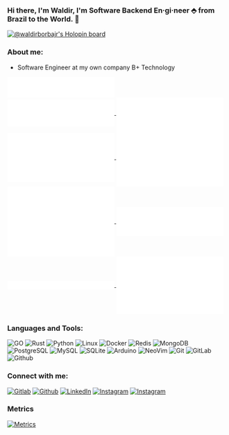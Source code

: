 <!-- Your title -->
### Hi there, I'm Waldir, I'm Software Backend En·gi·neer ⬘ from Brazil to the World. 👋

[![@waldirborbajr's Holopin board](https://holopin.io/api/user/board?user=waldirborbajr)](https://holopin.io/@waldirborbajr)

### About me:

- Software Engineer at my own company B+ Technology

<a href="https://github.com/waldirborbajr">
  <img align="center" width="49%" src="./header.svg" />
</a>
<br/>
<a href="https://github.com/waldirborbajr">
  <img align="center" width="49%" src="./repositories.svg" />
</a>
<a href="https://github.com/waldirborbajr">
  <img align="center" width="49%" src="./acti_comm.svg" />
</a>

<a href="https://github.com/waldirborbajr">
  <img align="center" width="49%" src="./iso_calender.svg" />
</a>

<a href="https://github.com/waldirborbajr">
    <img align="center" width="49%" src="./issue_pr_lang.svg" />
</a>

<a href="https://github.com/waldirborbajr">
  <img align="center" width="49%" src="./github-habits.svg" />
</a>
<a href="https://github.com/waldirborbajr">
    <img align="center" width="49%" src="./achievements.svg" />
</a>
<a href="https://github.com/waldirborbajr">
    <img align="center" width="49%" src="./starred.svg" />
</a>
<a href="https://github.com/waldirborbajr">
    <img align="center" width="49%" src="./recent_starred.svg" />
</a>

### Languages and Tools:


<p>
<img alt="GO" src="https://www.vectorlogo.zone/logos/golang/golang-icon.svg" size="20%", heigth="20%"/>
<img alt="Rust" src="https://www.vectorlogo.zone/logos/rust-lang/rust-lang-icon.svg" size="20%", heigth="20%"/>
<img alt="Python" src="https://www.vectorlogo.zone/logos/python/python-icon.svg" size="20%", heigth="20%"/>
<img alt="Linux" src="https://www.vectorlogo.zone/logos/linux/linux-icon.svg" size="20%", heigth="20%"/>
<img alt="Docker" src="https://www.vectorlogo.zone/logos/docker/docker-icon.svg" size="20%", heigth="20%"/>
<img alt="Redis" src="https://www.vectorlogo.zone/logos/redis/redis-icon.svg" size="20%", heigth="20%"/>
<img alt="MongoDB" src="https://www.vectorlogo.zone/logos/mongodb/mongodb-icon.svg" size="20%", heigth="20%"/>
<img alt="PostgreSQL" src="https://www.vectorlogo.zone/logos/postgresql/postgresql-icon.svg" size="20%", heigth="20%"/>
<img alt="MySQL" src="https://www.vectorlogo.zone/logos/mysql/mysql-icon.svg" size="20%", heigth="20%"/>
<img alt="SQLite" src="https://www.vectorlogo.zone/logos/sqlite/sqlite-icon.svg" size="20%", heigth="20%"/>
<img alt="Arduino" src="https://www.vectorlogo.zone/logos/arduino/arduino-icon.svg" size="20%", heigth="20%"/> 
<img alt="NeoVim" src="https://www.vectorlogo.zone/logos/neovimio/neovimio-icon.svg" size="20%", heigth="20%"/>
<img alt="Git" src="https://www.vectorlogo.zone/logos/git-scm/git-scm-icon.svg" size="20%", heigth="20%"/>
<img alt="GitLab" src="https://www.vectorlogo.zone/logos/gitlab/gitlab-icon.svg" size="20%", heigth="20%"/>
<img alt="Github" src="https://www.vectorlogo.zone/logos/github/github-icon.svg" size="20%", heigth="20%"/>
</p>

 ### Connect with me:

[<img alt="Gitlab" src="https://www.vectorlogo.zone/logos/gitlab/gitlab-ar21.svg" />](https://gitlab.com/wborbajr)
[<img alt="Github" src="https://www.vectorlogo.zone/logos/github/github-ar21.svg" />](https://github.com/wborbajr)
[<img alt="LinkedIn" src="https://www.vectorlogo.zone/logos/linkedin/linkedin-ar21.svg" />](https://www.linkedin.com/in/wborbajr/)
[<img alt="Instagram" src="https://www.vectorlogo.zone/logos/instagram/instagram-ar21.svg" />](https://instagram.com/waldirborbajr)
[<img alt="Instagram" src="https://www.vectorlogo.zone/logos/buymeacoffee/buymeacoffee-ar21.svg" />](https://www.buymeacoffee.com/wborbajr)

### Metrics
[<img alt="Metrics" />](https://github.com/lowlighter/metrics)
